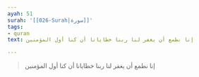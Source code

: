```yaml
---
ayah: 51
surah: '[[026-Surah|سورة]]'
tags:
- quran
text: إنا نطمع أن يغفر لنا ربنا خطايانا أن كنا أول المؤمنين

---
```

> إنا نطمع أن يغفر لنا ربنا خطايانا أن كنا أول المؤمنين

